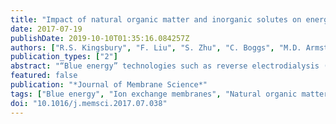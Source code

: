 ```yaml
---
title: "Impact of natural organic matter and inorganic solutes on energy recovery from five real salinity gradients using reverse electrodialysis"
date: 2017-07-19
publishDate: 2019-10-10T01:35:16.084257Z
authors: ["R.S. Kingsbury", "F. Liu", "S. Zhu", "C. Boggs", "M.D. Armstrong", "D.F. Call", "O. Coronell"]
publication_types: ["2"]
abstract: "“Blue energy” technologies such as reverse electrodialysis (RED) have received significant research attention over the last several years as a means of generating clean electricity from natural salinity gradients (e.g., seawater and river water). To date, however, knowledge of RED is largely based on synthetic sodium chloride solutions that simulate natural waters. Accordingly, in this work we measured the RED performance of five real water pairs, including seawater, river water, desalination brine, saline wastewater from a pickling plant, and treated wastewater. We compared the performance of each real water pair with that of synthetic control waters to investigate the individual impacts of inorganic constituents (e.g., multivalent ions) and natural organic matter (NOM). Our results indicate that the presence of NOM has a larger impact on power density than ionic composition. Specifically, NOM reduced power densities by up to 43%, while inorganic constituents reduced power densities by up to 8% compared to control waters. Furthermore, UV-absorbing NOM present in the dilute compartment of the RED stack was strongly associated with reduced membrane permselectivity and energy efficiency. Taken together, our findings highlight the important role of organic matter in determining the RED performance of real waters."
featured: false
publication: "*Journal of Membrane Science*"
tags: ["Blue energy", "Ion exchange membranes", "Natural organic matter", "Reverse electrodialysis", "Salinity gradient energy"]
doi: "10.1016/j.memsci.2017.07.038"
---
```


